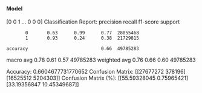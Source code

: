 #### Model
[0 0 1 ... 0 0 0]
Classification Report:
              precision    recall  f1-score   support

           0       0.63      0.99      0.77  28055468
           1       0.93      0.24      0.38  21729815

    accuracy                           0.66  49785283
   macro avg       0.78      0.61      0.57  49785283
weighted avg       0.76      0.66      0.60  49785283

Accuracy: 0.6604677731770652
Confusion Matrix:
[[27677272   378196]
 [16525512  5204303]]
Confusion Matrix (%):
[[55.59328045  0.75965421]
 [33.19356847 10.45349687]]
